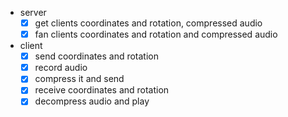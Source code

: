 - server
  - [x] get clients coordinates and rotation, compressed audio
  - [x] fan clients coordinates and rotation and compressed audio
- client
  - [x] send coordinates and rotation
  - [x] record audio
  - [x] compress it and send
  - [x] receive coordinates and rotation
  - [x] decompress audio and play

